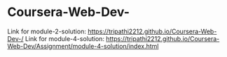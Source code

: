 # Coursera-Web-Dev-
Link for module-2-solution: https://tripathi2212.github.io/Coursera-Web-Dev-/
Link for module-4-solution: https://tripathi2212.github.io/Coursera-Web-Dev/Assignment/module-4-solution/index.html

